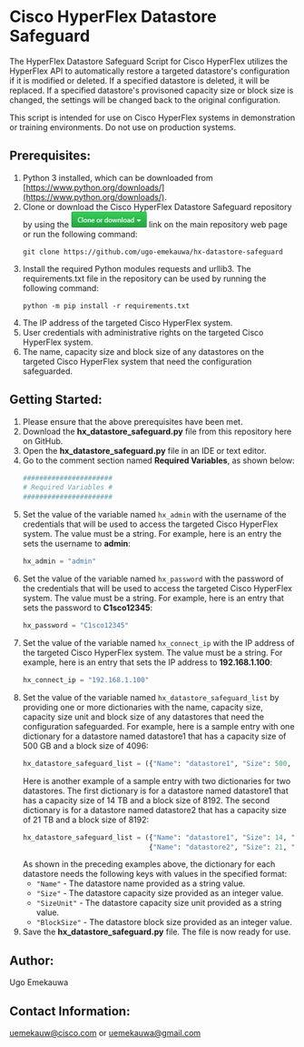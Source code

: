 # Cisco HyperFlex Datastore Safeguard

The HyperFlex Datastore Safeguard Script for Cisco HyperFlex utilizes the HyperFlex API to automatically restore a targeted datastore's configuration if it is modified or deleted. If a specified datastore is deleted, it will be replaced. If a specified datastore's provisoned capacity size or block size is changed, the settings will be changed back to the original configuration.

This script is intended for use on Cisco HyperFlex systems in demonstration or training environments. Do not use on production systems.

## Prerequisites:
1. Python 3 installed, which can be downloaded from [https://www.python.org/downloads/](https://www.python.org/downloads/).
2. Clone or download the Cisco HyperFlex Datastore Safeguard repository by using the ![Gitub Clone or download](./assets/Github_Clone_or_download_link_button.png "Github Clone or download") link on the main repository web page or run the following command:
    ```
    git clone https://github.com/ugo-emekauwa/hx-datastore-safeguard
    ```
3. Install the required Python modules requests and urllib3. The requirements.txt file in the repository can be used by running the following command:
    ```
    python -m pip install -r requirements.txt
    ```
4. The IP address of the targeted Cisco HyperFlex system.
5. User credentials with administrative rights on the targeted Cisco HyperFlex system.
6. The name, capacity size and block size of any datastores on the targeted Cisco HyperFlex system that need the configuration safeguarded.

## Getting Started:
1. Please ensure that the above prerequisites have been met.
2. Download the **hx_datastore_safeguard.py** file from this repository here on GitHub.
3. Open the **hx_datastore_safeguard.py** file in an IDE or text editor.
4. Go to the comment section named **Required Variables**, as shown below:
    ```python
    ######################
    # Required Variables #
    ######################
    ```
5. Set the value of the variable named `hx_admin` with the username of the credentials that will be used to access the targeted Cisco HyperFlex system. The value must be a string. For example, here is an entry the sets the username to **admin**:
    ```python
    hx_admin = "admin"
    ```
6. Set the value of the variable named `hx_password` with the password of the credentials that will be used to access the targeted Cisco HyperFlex system. The value must be a string. For example, here is an entry that sets the password to **C1sco12345**:
    ```python
    hx_password = "C1sco12345"
    ```
7. Set the value of the variable named `hx_connect_ip` with the IP address of the targeted Cisco HyperFlex system. The value must be a string. For example, here is an entry that sets the IP address to **192.168.1.100**:
    ```python
    hx_connect_ip = "192.168.1.100"
    ```
8. Set the value of the variable named `hx_datastore_safeguard_list` by providing one or more dictionaries with the name, capacity size, capacity size unit and block size of any datastores that need the configuration safeguarded.
    For example, here is a sample entry with one dictionary for a datastore named datastore1 that has a capacity size of 500 GB and a block size of 4096:
    ```python
    hx_datastore_safeguard_list = ({"Name": "datastore1", "Size": 500, "SizeUnit": "GB", "BlockSize": 4096})
    ```
    Here is another example of a sample entry with two dictionaries for two datastores. The first dictionary is for a datastore named datastore1 that has a capacity size of 14 TB and a block size of 8192. The second dictionary is for a datastore named datastore2 that has a capacity size of 21 TB and a block size of 8192: 
    ```python
    hx_datastore_safeguard_list = ({"Name": "datastore1", "Size": 14, "SizeUnit": "TB", "BlockSize": 8192}, 
                                   {"Name": "datastore2", "Size": 21, "SizeUnit": "TB", "BlockSize": 8192})
    ```
    As shown in the preceding examples above, the dictionary for each datastore needs the following keys with values in the specified format:
    - `"Name"` - The datastore name provided as a string value.
    - `"Size"` - The datastore capacity size provided as an integer value.
    - `"SizeUnit"` - The datastore capacity size unit provided as a string value.
    - `"BlockSize"` - The datastore block size provided as an integer value.
9. Save the **hx_datastore_safeguard.py** file. The file is now ready for use.


## Author:
Ugo Emekauwa

## Contact Information:
uemekauw@cisco.com or uemekauwa@gmail.com
